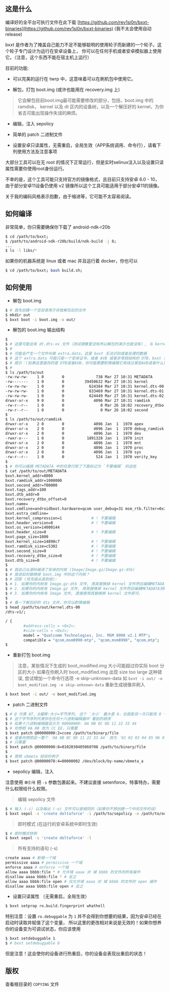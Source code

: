 ## 这是什么

编译好的全平台可执行文件在此下载 [https://github.com/rev1si0n/bxxt-binaries](https://github.com/rev1si0n/bxxt-binaries)
(我不太会使用自动 release)

bxxt 是作者为了掩盖自己能力不足不能够聪明的使用轮子而新建的一个轮子。这个轮子专门设计为运行在安卓设备上，
你可以在任何手机或者安卓模拟器上使用它。（注意，这个东西不能在宿主机上运行）

目前的功能:

* 可以完美的运行在 twrp 中，这意味着可以在刷机包中使用它。

* 解包，打包 boot.img (或许也能用在 recovery.img 上)

> 它会解包目前boot.img最可能需要修改的部分，包括，boot.img 中的 ramdisk，
> kernel 以及 dt 区内的设备树，以及一个解压好的 kernel，为你省去可能出现操作失误的麻烦。

* 编辑，注入 sepolicy

* 简单的 patch 二进制文件

* 设置安卓只读属性，无需重启，全局生效（APP系统调用、命令行），请看下列使用方法及注意事项

大部分工具可以在无 root 的情况下正常运行，但是实时selinux注入以及设置只读属性需要你使用root身份运行。

不幸的是，这个工具可能只支持官方的镜像格式，且目前只支持安卓 6.0 - 10，
由于部分安卓11设备仍使用 v2 镜像所以这个工具可能适用于部分安卓11的镜像。

关于我的编码风格表示抱歉，由于缩进等，它可能不太容易阅读。

## 如何编译

非常简单，你只需要确保你下载了 android-ndk-r20b

```bash
$ cd /path/to/bxxt;
$ /path/to/android-ndk-r20b/build/ndk-build -j 8;
...
$ ls -l libs/*
```

如果你的机器系统是 linux 或者 mac 并且运行着 docker，你也可以

```bash
$ cd /path/to/bxxt; bash build.sh;
```

## 如何使用

* 解包 boot.img

```bash
$ # 首先创建一个空目录用于存放解包后的文件
$ mkdir out
$ bxxt boot -i boot.img -o out/
```

* 解包的 boot.img 输出结构

```bash
$
$ # 这里可能会有 dt.dts-xx 文件（测试镜像里没有所以解包的演示也就没有）, 与 kernel.dts-xx 的意义基本相同，你也可以编辑
$ #
$ # 可能会产生一个文件叫做 extra.data，这是 bxxt 无法识别或者处理的数据
$ # 这个 extra.data 可能只是一个安卓证书，或者 AVB 或者非常规结构的 DTB，bxxt 会在后期将其追加到镜像。
$ # 提示：(如果这里面存的是 DTB或者AVB，你可能需要酌情编辑它来绕过某些AVB或者什么)
$ #
$ ls /path/to/out
-rw-rw-rw-    1 0        0              738 Mar 27 10:31 METADATA       # 元数据（修改命令行等）
-rw-------    1 0        0         39450632 Mar 27 10:31 kernel         # 已解压的 kernel
-rw-rw-rw-    1 0        0           624384 Mar 27 10:31 kernel.dts-00  # 设备树，文本，可编辑
-rw-rw-rw-    1 0        0           633469 Mar 27 10:31 kernel.dts-01
-rw-rw-rw-    1 0        0           624449 Mar 27 10:31 kernel.dts-02
drwxr-xr-x    9 0        0             4096 Mar 27 10:31 ramdisk        # randisk
-rw-r--r--    1 0        0                0 Mar 26 18:02 recovery_dtbo  # recovery_dtbo
-rw-r--r--    1 0        0                0 Mar 26 18:02 second         # second
$
$ ls /path/to/out/ramdisk
drwxr-xr-x    2 0        0             4096 Jan  1  1970 apex
drwxr-xr-x    2 0        0             4096 Jan  1  1970 debug_ramdisk
drwxr-xr-x    2 0        0             4096 Jan  1  1970 dev
-rwxr-x---    1 0        0          1891328 Jan  1  1970 init
drwxr-xr-x    2 0        0             4096 Jan  1  1970 mnt
drwxr-xr-x    2 0        0             4096 Jan  1  1970 proc
drwxr-xr-x    2 0        0             4096 Jan  1  1970 sys
-rw-r--r--    1 0        0              524 Jan  1  1970 verity_key
$
$ # 你可以编辑 METADATA 中的任意行除了下面标记为 `不要编辑` 的这些
$ cat /path/to/out/METADATA
bxxt.kernel_addr=8000
bxxt.ramdisk_addr=1000000
bxxt.second_addr=f00000
bxxt.tags_addr=100
bxxt.dtb_addr=0
bxxt.recovery_dtbo_offset=0
bxxt.name=
bxxt.cmdline=androidboot.hardware=qcom user_debug=31 msm_rtb.filter=0x37
bxxt.extra_cmdline=
bxxt.kernel_compression=1             # ! 不要编辑
bxxt.header_version=0                 # ! 不要编辑
bxxt.os_version=14000144
bxxt.header_size=0                    # ! 不要编辑
bxxt.page_size=1000
bxxt.kernel_size=14890c7              # ! 不要编辑
bxxt.ramdisk_size=c5302               # ! 不要编辑
bxxt.second_size=0                    # ! 不要编辑
bxxt.recovery_dtbo_size=0             # ! 不要编辑
bxxt.dtb_size=0                       # ! 不要编辑
$
$ # 我自己从源码编译了安卓的内核 (Image/Image.gz/Image.gz-dtb)
$ # 我该如何替换掉 boot.img 中的这个内核？
$ # 回答 (优先级从高到低):
$ # 1. 如果你的内核有 Image.gz-dtb 文件, 用其替换掉 kernel 文件然后编辑METADATA将kernel_compression置为0，最后删掉所有 kernel.dts* 文件。
$ # 2. 如果你的内核有 Image.gz 文件, 用其替换掉 kernel 文件然后编辑METADATA将kernel_compression置为0。
$ # 3. 如果你的内核有 Image 文件, 直接使用其替换掉 kernel 文件即可。
$
$ # 看一下解包好的 dts 文件，你可以酌情编辑
$ head /path/to/out/kernel.dts-00
/dts-v1/;

/ {
        #address-cells = <0x2>;
        #size-cells = <0x2>;
        model = "Qualcomm Technologies, Inc. MSM 8998 v2.1 MTP";
        compatible = "qcom,msm8998-mtp", "qcom,msm8998", "qcom,mtp";
$
```

* 重新打包 boot.img
> 注意，某些情况下生成的 boot_modified.img 大小可能超过你实际 boot 分区的大小
> 如果在你刷入时 boot_modified.img 出现 size too large 这种错误,
> 尝试增加一个命令行选项 -e skip-unknown-data
> 如 `bxxt -i out/ -o boot_modified.img -e skip-unknown-data`
> 重新生成镜像并刷入

```bash
$ bxxt boot -i out/ -o boot_modified.img
```

* patch 二进制文件

```bash
$ # @ 代表 AT, @偏移:大小=字节序列, 这个 `大小` 最大是 8，也就是说一次只能改 8 个字节
$ # 这个字节序列代表你在任何十六进制编辑器中`看到的顺序`
$ # 如果十六进制编辑器显示为 00000000: 0A 0B 0C 0D 11 22 33 44
$ # 你想把 0A 0B 改为 CC EE，只需要
$ bxxt patch @00000000:2=ccee /path/to/binary/file
$ # 或者你想把这一整个 `0A 0B 0C 0D 11 22 33 44` 改为 `01 02 03 04 05 06 07 08`
$ # 只需要
$ bxxt patch @00000000:8=0102030405060708 /path/to/binary/file
$
$ # 禁用 vbmeta 校验的例子
$ bxxt patch @00000078:4=00000002 /dev/block/by-name/vbmeta_a
```

* sepolicy 编辑，注入

注意使用 `单引号` 把 `-s` 参数包裹起来。不建议直接 setenforce，特事特办，需要什么权限给什么权限。

> 编辑 sepolicy 文件

```bash
$ # 输入 (-i) 以及输出 (-o) 文件可以是相同的（如果你不想创建一个中间文件的话）
$ bxxt sepol -s 'create deltaforce' -i /path/to/sepolicy -o /path/to/out/sepolicy
```

> 即时模式 (在运行的安卓系统中即时生效)

```bash
$ # 即时模式样例
$ bxxt sepol -s 'create deltaforce' -l
```

> 所有支持的语句 (-s)

```bash
create aaaa # 新增一个域
permissive aaaa # permissive 一个域
enforce aaaa # enforce 一个域
allow aaaa bbbb:file * # 允许域 aaaa 对 域 bbbb 的文件的所有操作
disallow aaaa bbbb:file * # 反之
allow aaaa bbbb:file open # 仅允许域 aaaa 对 域 bbbb 的文件的 open 操作
disallow aaaa bbbb:file open # 反之
```

* 设置只读属性 （无需重启，全局生效）

```bash
$ bxxt setprop ro.build.fingerprint whathell
```

特别注意：设置 `ro.debuggable` 为 `1` 并不会得到你想要的结果，因为安卓已经在启动时读取并赋值了这个变量，
所以这里的更改相对来说是无效的！如果你想养你的设备变为可调试状态，你应该使用

```bash
$ bxxt setdebuggable 1
$ # bxxt setdebuggable 0
```

但是注意！这会使你的设备进行热重启，你的设备会表现出重启的状态！

## 版权

查看根目录的 `COPYING` 文件
